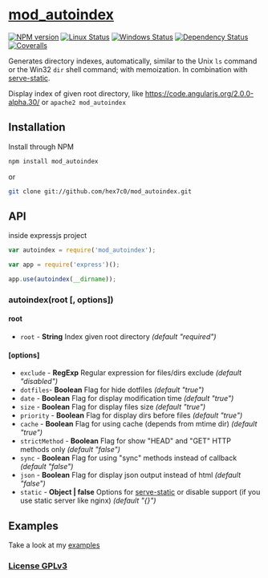 # [mod_autoindex](https://github.com/hex7c0/mod_autoindex)

[![NPM version](https://img.shields.io/npm/v/mod_autoindex.svg)](https://www.npmjs.com/package/mod_autoindex)
[![Linux Status](https://img.shields.io/travis/hex7c0/mod_autoindex.svg?label=linux)](https://travis-ci.org/hex7c0/mod_autoindex)
[![Windows Status](https://img.shields.io/appveyor/ci/hex7c0/mod_autoindex.svg?label=windows)](https://ci.appveyor.com/project/hex7c0/mod_autoindex)
[![Dependency Status](https://img.shields.io/david/hex7c0/mod_autoindex.svg)](https://david-dm.org/hex7c0/mod_autoindex)
[![Coveralls](https://img.shields.io/coveralls/hex7c0/mod_autoindex.svg)](https://coveralls.io/r/hex7c0/mod_autoindex)

Generates directory indexes, automatically, similar to the Unix `ls` command or the Win32 `dir` shell command; with memoization.
In combination with [serve-static](https://github.com/expressjs/serve-static).

Display index of given root directory, like https://code.angularjs.org/2.0.0-alpha.30/ or `apache2 mod_autoindex`

## Installation

Install through NPM

```bash
npm install mod_autoindex
```
or
```bash
git clone git://github.com/hex7c0/mod_autoindex.git
```

## API

inside expressjs project
```js
var autoindex = require('mod_autoindex');

var app = require('express')();

app.use(autoindex(__dirname));
```

### autoindex(root [, options])

#### root

 - `root` - **String** Index given root directory *(default "required")*

#### [options]

 - `exclude` - **RegExp** Regular expression for files/dirs exclude *(default "disabled")*
 - `dotfiles`- **Boolean** Flag for hide dotfiles *(default "true")*
 - `date` - **Boolean** Flag for display modification time *(default "true")*
 - `size` - **Boolean** Flag for display files size *(default "true")*
 - `priority` - **Boolean** Flag for display dirs before files *(default "true")*
 - `cache` - **Boolean** Flag for using cache (depends from mtime dir) *(default "true")*
 - `strictMethod` - **Boolean** Flag for show "HEAD" and "GET" HTTP methods only *(default "false")*
 - `sync` - **Boolean** Flag for using "sync" methods instead of callback *(default "false")*
 - `json` - **Boolean** Flag for display json output instead of html *(default "false")*
 - `static` - **Object | false** Options for [serve-static](https://github.com/expressjs/serve-static) or disable support (if you use static server like nginx) *(default "{}")*

## Examples

Take a look at my [examples](examples)

### [License GPLv3](LICENSE)
